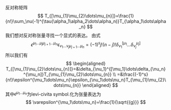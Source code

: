 反对称矩阵
$$
T_{[\mu_{1}\mu_{2}\dots\mu_{n}]}=\frac{1}{n!}\sum_\nu(-1)^{\tau(\alpha_1\alpha_2\dots\alpha_n)}T_{\alpha_1\dots\alpha_n}
$$
我们想对反对称张量寻找一个显式的表达。
由式
$$
\epsilon^{\mu_1\dots\mu_j\mu_{j+1}\dots\mu_n}\epsilon_{\nu_1\dots\nu_j\mu_{j+1}\dots\mu_n}=(-1)^sj!(n-j)!\delta_{\nu_1}^{[\mu_1}\dots\delta_{\nu_j}^{\mu_j]}
$$
所以我们有
$$
\begin{aligned}
T_{[\nu_{1}\nu_{2}\dots\nu_{n}]}=&\delta_{\nu_1}^{[\mu_1}\dots\delta_{\nu_n}^{\mu_n]}T_{\mu_{1}\mu_{2}\dots\mu_{n}} \\
=&\frac{(-1)^s}{n!}\epsilon^{\mu_1\dots\mu_n}\epsilon_{\nu_1\dots\nu_n}T_{\mu_{1}\mu_{2}\dots\mu_{n}}
\end{aligned}
$$
其中$\epsilon^{\mu_1\dots\mu_n}$为levi-civita symbol.化为张量表达为
$$
\varepsilon^{\mu_1\dots\mu_n}=\frac{1}{\sqrt{{g}}}
$$
<!--stackedit_data:
eyJoaXN0b3J5IjpbLTExNjg0ODcxNDEsMTI1NTU2MDA5MiwtMT
g3MzE2OTQ3XX0=
-->